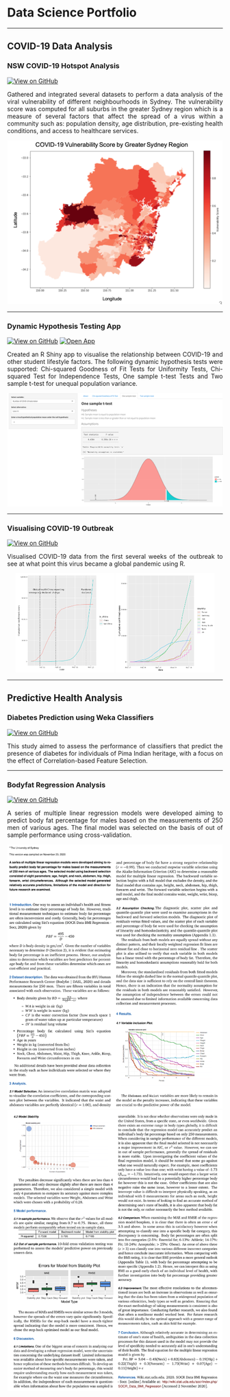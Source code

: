 # Data Science Portfolio
---
## COVID-19 Data Analysis

### NSW COVID-19 Hotspot Analysis

[![View on GitHub](https://img.shields.io/badge/GitHub-View_on_GitHub-blue?logo=GitHub)](https://github.com/apil9944/nsw-covid19-hotspot-analysis)

<p align="justify">
Gathered and integrated several datasets to perform a data analysis of the viral vulnerability of different neighbourhoods in Sydney. The vulnerability score was computed for all suburbs in the greater Sydney region which is a measure of several factors that affect the spread of a virus within a community such as: population density, age distribution, pre-existing health conditions, and access to healthcare services.
</p>
<center><img src="images/covid-heatmap.png"/></center>

---
### Dynamic Hypothesis Testing App

[![View on GitHub](https://img.shields.io/badge/GitHub-View_on_GitHub-blue?logo=GitHub)](https://github.com/apil9944/shiny-statistical-analysis)
[![Open App](https://d33wubrfki0l68.cloudfront.net/8f68bc526580587d60714f9279fbe9d86b25362a/79958/assets/img/shiny.png)](https://adityapillai.shinyapps.io/DATA2902_ShinyApp/?_ga=2.84078681.1171528965.1625547827-700017400.1625547827)

<p align="justify">
Created an R Shiny app to visualise the relationship between COVID-19 and other student lifestyle factors. The following dynamic hypothesis tests were supported: Chi-squared Goodness of Fit Tests for Uniformity Tests, Chi-squared Test for Independence Tests, One sample t-test Tests and Two sample t-test for unequal population variance.
</p>

<center><img src="images/shiny2.png"></center>


---
### Visualising COVID-19 Outbreak

[![View on GitHub](https://img.shields.io/badge/GitHub-View_on_GitHub-blue?logo=GitHub)](https://github.com/apil9944/visualising-covid-19)

<p align="justify">
Visualised COVID-19 data from the first several weeks of the outbreak to see at what point this virus became a global pandemic using R.
</p>
<center><img src="images/visualising-covid-1.png" width="230"/> <img src="images/visualising-covid-2.png" width="230"/></center>


---
## Predictive Health Analysis

### Diabetes Prediction using Weka Classifiers

[![View on GitHub](https://img.shields.io/badge/GitHub-View_on_GitHub-blue?logo=GitHub)](https://github.com/apil9944/diabetes-prediction-classifiers)

<p align="justify">
This study aimed to assess the performance of classifiers that predict the presence of diabetes for individuals of Pima Indian heritage, with a focus on the effect of Correlation-based Feature Selection.
</p>

---
### Bodyfat Regression Analysis

[![View on GitHub](https://img.shields.io/badge/GitHub-View_on_GitHub-blue?logo=GitHub)](https://github.com/apil9944/bodyfat-regression-analysis)

<p align="justify">
 A series of multiple linear regression models were developed aiming to predict body fat percentage for males based on the measurements of 250 men of various ages. The final model was selected on the basis of out of sample performance using cross-validation.
</p>
<center><img src="images/bf-1.png"/></center>
<center><img src="images/bf-2.png"/></center>
